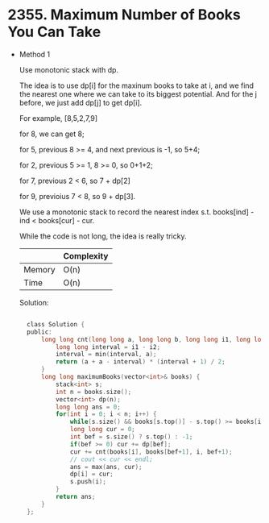 # 2355. Maximum Number of Books You Can Take

- Method 1

  Use monotonic stack with dp.

  The idea is to use dp[i] for the maxinum books to take at i, and we find the nearest one where we can take to its biggest potential. And for the j before, we just add dp[j] to get dp[i].

  For example, [8,5,2,7,9]

  for 8, we can get 8;

  for 5, previous 8 >= 4, and next previous is -1, so 5+4;

  for 2, previous 5 >= 1, 8 >= 0, so 0+1+2;

  for 7, previous 2 < 6, so 7 + dp[2]

  for 9, previoius 7 < 8, so 9 + dp[3].

  We use a monotonic stack to record the nearest index s.t. books[ind] - ind < books[cur] - cur.

  While the code is not long, the idea is really tricky.

  |        | Complexity |
  | ------ | ---------- |
  | Memory | O(n)       |
  | Time   | O(n)       |

  Solution:

  ```h

    class Solution {
    public:
        long long cnt(long long a, long long b, long long i1, long long i2) {
            long long interval = i1 - i2;
            interval = min(interval, a);
            return (a + a - interval) * (interval + 1) / 2;
        }
        long long maximumBooks(vector<int>& books) {
            stack<int> s;
            int n = books.size();
            vector<int> dp(n);
            long long ans = 0;
            for(int i = 0; i < n; i++) {
                while(s.size() && books[s.top()] - s.top() >= books[i] - i) s.pop();
                long long cur = 0;
                int bef = s.size() ? s.top() : -1;
                if(bef >= 0) cur += dp[bef];
                cur += cnt(books[i], books[bef+1], i, bef+1);
                // cout << cur << endl;
                ans = max(ans, cur);
                dp[i] = cur;
                s.push(i);
            }
            return ans;
        }
    };

  ```

<!-- - Method 2

    This is another method.

    | |   Complexity  |
    | ----------- | ----------- |
    |  Memory     | O(n) |
    |      Time       |  O(n) |


    Solution:

    ``` h



    ```

- Additional Knowledge:

    Here are some additional knowledge.



<br> -->

